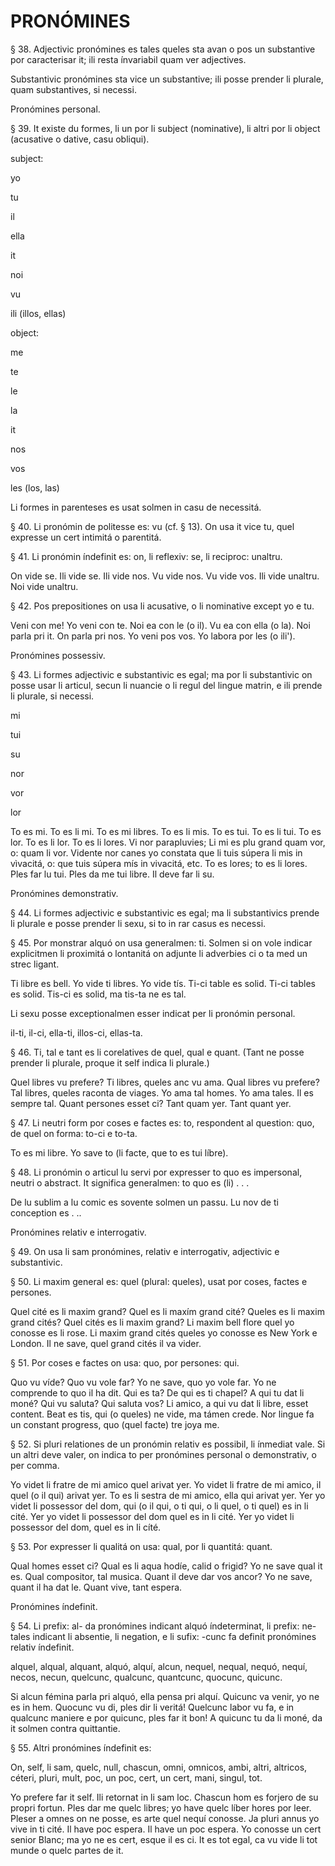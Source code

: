 # PRONÓMINES

§ 38. Adjectivic pronómines es tales queles sta avan o pos un substantive por caracterisar it; ili resta ínvariabil quam ver adjectives.

Substantivic pronómines sta vice un substantive; ili posse prender li plurale, quam substantives, si necessi.

Pronómines personal.

§ 39. It existe du formes, li un por li subject (nominative), li altri por li object (acusative o dative, casu obliqui).

subject:

yo

tu

il

ella

it

noi

vu

ili (illos, ellas)

object:

me

te

le

la

it

nos

vos

les (los, las)

Li formes in parenteses es usat solmen in casu de necessitá.

§ 40. Li pronómin de politesse es: vu (cf. § 13). On usa it vice tu, quel expresse un cert intimitá o parentitá.

§ 41. Li pronómin índefinit es: on, li reflexiv: se, li reciproc: unaltru.

On vide se. Ili vide se. Ili vide nos. Vu vide nos. Vu vide vos. Ili vide unaltru. Noi vide unaltru.

 § 42. Pos prepositiones on usa li acusative, o li nominative except yo e tu.

Veni con me! Yo veni con te. Noi ea con le (o il). Vu ea con ella (o la). Noi parla pri it. On parla pri nos. Yo veni pos vos. Yo labora por les (o ili').

Pronómines possessiv.

§ 43. Li formes adjectivic e substantivic es egal; ma por li substantivic on posse usar li articul, secun li nuancie o li regul del lingue matrin, e ili prende li plurale, si necessi.

mi

tui

su

nor

vor

lor

To es mi. To es li mi. To es mi libres. To es li mis. To es tui. To es li tui. To es lor. To es li lor. To es li lores. Vi nor parapluvies; Li mi es plu grand quam vor, o: quam li vor. Vidente nor canes yo constata que li tuis súpera li mis in vìvacitá, o: que tuis súpera mís in vivacitá, etc. To es lores; to es li lores. Ples far lu tui. Ples da me tui libre. Il deve far li su.

Pronómines demonstrativ.

§ 44. Li formes adjectivic e substantivic es egal; ma li substantivics prende li plurale e posse prender li sexu, si to in rar casus es necessi.

§ 45. Por monstrar alquó on usa generalmen: ti. Solmen si on vole indicar explicitmen li proximitá o lontanitá on adjunte li adverbies ci o ta med un strec ligant.

Ti libre es bell. Yo vide ti libres. Yo vide tís. Ti-ci table es solid. Ti-ci tables es solid. Tis-ci es solid, ma tis-ta ne es tal.

Li sexu posse exceptionalmen esser indicat per li pronómin personal.

il-ti, il-ci, ella-ti, illos-ci, ellas-ta.

§ 46. Ti, tal e tant es li corelatives de quel, qual e quant. (Tant ne posse prender li plurale, proque it self indica li plurale.)

Quel libres vu prefere? Ti libres, queles anc vu ama. Qual libres vu prefere? Tal libres, queles raconta de viages. Yo ama tal homes. Yo ama tales. Il es sempre tal. Quant persones esset ci? Tant quam yer. Tant quant yer.

§ 47. Li neutri form por coses e factes es: to, respondent al question: quo, de quel on forma: to-ci e to-ta.

To es mi libre. Yo save to (li facte, que to es tui líbre).

§ 48. Li pronómin o articul lu servi por expresser to quo es impersonal, neutri o abstract. It significa generalmen: to quo es (li) . . .

De lu sublim a lu comic es sovente solmen un passu. Lu nov de ti conception es . ..

Pronómines relativ e interrogativ.

§ 49. On usa li sam pronómines, relativ e interrogativ, adjectivic e substantivic.

§ 50. Li maxim general es: quel (plural: queles), usat por coses, factes e persones.

Quel cité es li maxim grand? Quel es li maxím grand cité? Queles es li maxim grand cités? Quel cités es li maxim grand? Li maxim bell flore quel yo conosse es li rose. Li maxim grand cités queles yo conosse es New York e London. Il ne save, quel grand cités il va vider.

§ 51. Por coses e factes on usa: quo, por persones: qui.

Quo vu víde? Quo vu vole far? Yo ne save, quo yo vole far. Yo ne comprende to quo il ha dit. Qui es ta? De qui es ti chapel? A qui tu dat li moné? Qui vu saluta? Qui saluta vos? Li amico, a qui vu dat li libre, esset content. Beat es tis, qui (o queles) ne vide, ma támen crede. Nor lingue fa un constant progress, quo (quel facte) tre joya me.

§ 52. Si pluri relationes de un pronómin relativ es possibil, li ínmediat vale. Si un altri deve valer, on indica to per pronómines personal o demonstrativ, o per comma.

Yo videt li fratre de mi amico quel arivat yer. Yo videt li fratre de mi amico, il quel (o il qui) arivat yer. To es li sestra de mi amico, ella qui arivat yer. Yer yo videt li possessor del dom, qui (o il qui, o ti qui, o li quel, o ti quel) es in li cité. Yer yo videt li possessor del dom quel es in li cité. Yer yo videt li possessor del dom, quel es in Ii cíté.

§ 53. Por expresser li qualitá on usa: qual, por li quantitá: quant.

Qual homes esset ci? Qual es li aqua hodíe, calid o frigid? Yo ne save qual it es. Qual compositor, tal musica. Quant il deve dar vos ancor? Yo ne save, quant il ha dat le. Quant vive, tant espera.

 Pronómines índefinit.

§ 54. Li prefix: al- da pronómines indicant alquó índeterminat, li prefix: ne- tales indicant li absentie, li negation, e li sufix: -cunc fa definit pronómines relativ índefinit.

alquel, alqual, alquant, alquó, alquí, alcun, nequel, nequal, nequó, nequí, necos, necun, quelcunc, qualcunc, quantcunc, quocunc, quicunc.

Si alcun fémina parla pri alquó, ella pensa pri alquí. Quicunc va venir, yo ne es in hem. Quocunc vu di, ples dir li veritá! Quelcunc labor vu fa, e in qualcunc maniere e por quicunc, ples far it bon! A quicunc tu da li moné, da it solmen contra quittantie.

§ 55. Altri pronómines índefinit es:

On, self, li sam, quelc, null, chascun, omni, omnicos, ambi, altri, altricos, céteri, pluri, mult, poc, un poc, cert, un cert, mani, singul, tot.

Yo prefere far it self. Ili retornat in li sam loc. Chascun hom es forjero de su propri fortun. Ples dar me quelc libres; yo have quelc líber hores por leer. Pleser a omnes on ne posse, es arte quel nequí conosse. Ja pluri annus yo vive in ti cité. Il have poc espera. Il have un poc espera. Yo conosse un cert senior Blanc; ma yo ne es cert, esque il es ci. It es tot egal, ca vu vide li tot munde o quelc partes de it.